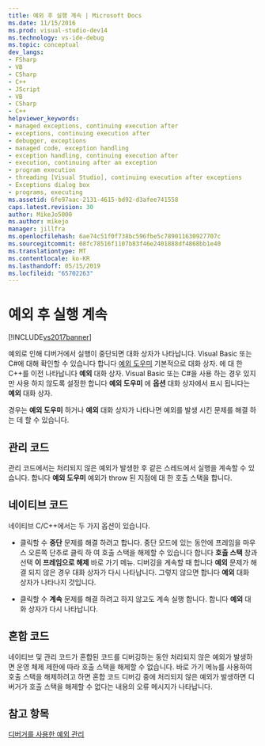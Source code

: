 ```yaml
---
title: 예외 후 실행 계속 | Microsoft Docs
ms.date: 11/15/2016
ms.prod: visual-studio-dev14
ms.technology: vs-ide-debug
ms.topic: conceptual
dev_langs:
- FSharp
- VB
- CSharp
- C++
- JScript
- VB
- CSharp
- C++
helpviewer_keywords:
- managed exceptions, continuing execution after
- exceptions, continuing execution after
- debugger, exceptions
- managed code, exception handling
- exception handling, continuing execution after
- execution, continuing after an exception
- program execution
- threading [Visual Studio], continuing execution after exceptions
- Exceptions dialog box
- programs, executing
ms.assetid: 6fe97aac-2131-4615-bd92-d3afee741558
caps.latest.revision: 30
author: MikeJo5000
ms.author: mikejo
manager: jillfra
ms.openlocfilehash: 6ae74c51f0f738bc596fbe5c789011630927707c
ms.sourcegitcommit: 08fc78516f1107b83f46e2401888df4868bb1e40
ms.translationtype: MT
ms.contentlocale: ko-KR
ms.lasthandoff: 05/15/2019
ms.locfileid: "65702263"
---
```

# <a name="continuing-execution-after-an-exception"></a>예외 후 실행 계속
[!INCLUDE[vs2017banner](../includes/vs2017banner.md)]

예외로 인해 디버거에서 실행이 중단되면 대화 상자가 나타납니다. Visual Basic 또는 C#에 대해 확인할 수 있습니다 합니다 [예외 도우미](https://msdn.microsoft.com/library/992892ac-9d52-44cc-bf09-b44bfc5befeb) 기본적으로 대화 상자. 에 대 한 C++를 이전 나타납니다 **예외** 대화 상자. Visual Basic 또는 C#을 사용 하는 경우 있지만 사용 하지 않도록 설정한 합니다 **예외 도우미** 에 **옵션** 대화 상자에서 표시 됩니다는 **예외** 대화 상자.  
  
 경우는 **예외 도우미** 하거나 **예외** 대화 상자가 나타나면 예외를 발생 시킨 문제를 해결 하는 데 할 수 있습니다.  
  
## <a name="managed-code"></a>관리 코드  
 관리 코드에서는 처리되지 않은 예외가 발생한 후 같은 스레드에서 실행을 계속할 수 있습니다. 합니다 **예외 도우미** 예외가 throw 된 지점에 대 한 호출 스택을 합니다.  
  
## <a name="native-code"></a>네이티브 코드  
 네이티브 C/C++에서는 두 가지 옵션이 있습니다.  
  
- 클릭할 수 **중단** 문제를 해결 하려고 합니다. 중단 모드에 있는 동안에 프레임을 마우스 오른쪽 단추로 클릭 하 여 호출 스택을 해제할 수 있습니다 합니다 **호출 스택** 창과 선택 **이 프레임으로 해제** 바로 가기 메뉴. 디버깅을 계속할 때 합니다 **예외** 문제가 해결 되지 않은 경우 대화 상자가 다시 나타납니다. 그렇지 않으면 합니다 **예외** 대화 상자가 나타나지 것입니다.  
  
- 클릭할 수 **계속** 문제를 해결 하려고 하지 않고도 계속 실행 합니다. 합니다 **예외** 대화 상자가 다시 나타납니다.  
  
## <a name="mixed-code"></a>혼합 코드  
 네이티브 및 관리 코드가 혼합된 코드를 디버깅하는 동안 처리되지 않은 예외가 발생하면 운영 체제 제한에 따라 호출 스택을 해제할 수 없습니다. 바로 가기 메뉴를 사용하여 호출 스택을 해제하려고 하면 혼합 코드 디버깅 중에 처리되지 않은 예외가 발생하면 디버거가 호출 스택을 해제할 수 없다는 내용의 오류 메시지가 나타납니다.  
  
## <a name="see-also"></a>참고 항목  
 [디버거를 사용한 예외 관리](../debugger/managing-exceptions-with-the-debugger.md)

